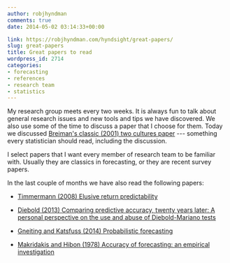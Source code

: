 ```yaml
---
author: robjhyndman
comments: true
date: 2014-05-02 03:14:33+00:00

link: https://robjhyndman.com/hyndsight/great-papers/
slug: great-papers
title: Great papers to read
wordpress_id: 2714
categories:
- forecasting
- references
- research team
- statistics
---
```


My research group meets every two weeks. It is always fun to talk about general research issues and new tools and tips we have discovered. We also use some of the time to discuss a paper that I choose for them. Today we discussed [Breiman's classic (2001) two cultures paper](http://projecteuclid.org/euclid.ss/1009213726) --- something every statistician should read, including the discussion.

I select papers that I want every member of research team to be familiar with. Usually they are classics in forecasting, or they are recent survey papers.

In the last couple of months we have also read the following papers:





  * [Timmermann (2008) Elusive return predictability](http://dx.doi.org/10.1016/j.ijforecast.2007.07.008)


  * [Diebold (2013) Comparing predictive accuracy, twenty years later: A personal perspective on the use and abuse of Diebold-Mariano tests](http://www.ssc.upenn.edu/~fdiebold/papers/paper113/Diebold_DM%20Test.pdf)


  * [Gneiting and Katsfuss (2014) Probabilistic forecasting](http://dx.doi.org/10.1146/annurev-statistics-062713-085831)


  * [Makridakis and Hibon (1978) Accuracy of forecasting: an empirical investigation](http://www.jstor.org/stable/2345077)


